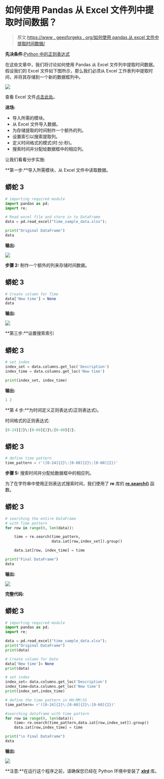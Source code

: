 # 如何使用 Pandas 从 Excel 文件列中提取时间数据？

> 原文:[https://www . geesforgeks . org/如何使用 pandas 从 excel 文件中提取时间数据/](https://www.geeksforgeeks.org/how-to-extract-time-data-from-an-excel-file-column-using-pandas/)

**先决条件:**[Python 中的正则表达式](https://www.geeksforgeeks.org/regular-expression-python-examples-set-1/)

在这些文章中，我们将讨论如何使用 Pandas 从 Excel 文件列中提取时间数据。假设我们的 Excel 文件如下图所示，那么我们必须从 Excel 工作表列中提取时间，并将其存储到一个新的数据框列中。

![](img/13b9f430cfad7b0158b7a4cef41c3558.png)

查看 Excel 文件[点击此处](https://drive.google.com/file/d/1HykZY5LzHhA32oAOc0OaEFq4AGAxpiAe/view?usp=sharing)。

**进场:**

*   导入所需的模块。
*   从 Excel 文件导入数据。
*   为存储提取的时间制作一个额外的列。
*   设置索引以搜索提取列。
*   定义时间格式的模式(时:分:秒)。
*   搜索时间并分配给数据框中的相应列。

让我们看看分步实施:

**第一步:**导入所需模块，从 Excel 文件中读取数据。

## 蟒蛇 3

```py
# importing required module
import pandas as pd;
import re;

# Read excel file and store in to DataFrame
data = pd.read_excel("time_sample_data.xlsx");

print("Original DataFrame")
data
```

**输出:**

![](img/4ffc504d498e38dc850fa8e571a79721.png)

**步骤 2:** 制作一个额外的列来存储时间数据。

## 蟒蛇 3

```py
# Create column for Time
data['New time'] = None
data
```

**输出:**

![](img/d4b391fb83a47ec32d9f54b471b61bb7.png)

**第三步:**设置搜索索引

## 蟒蛇 3

```py
# set index
index_set = data.columns.get_loc('Description')
index_time = data.columns.get_loc('New time')

print(index_set, index_time)
```

**输出:**

```py
1 2

```

**第 4 步:**为时间定义正则表达式(正则表达式)。

时间格式的正则表达式:

```py
[0-24]{2}\:[0-60]{2}\:[0-60]{2}.

```

## 蟒蛇 3

```py
# define time pattern
time_pattern = r'([0-24]{2}\:[0-60]{2}\:[0-60]{2})'
```

**步骤 5:** 搜索时间并分配给数据框中的相应列。

为了在字符串中使用正则表达式搜索时间，我们使用了 **re** 库的 [**re.search()**](https://www.geeksforgeeks.org/regular-expressions-python-set-1-search-match-find/?ref=lbp) 函数。

## 蟒蛇 3

```py
# searching the entire DataFrame
# with Time pattern
for row in range(0, len(data)):

    time = re.search(time_pattern,
                     data.iat[row,index_set]).group()

    data.iat[row, index_time] = time

print("Final DataFrame")    
data
```

**输出:**

![](img/85466479df6bdd241b1bc096d278efe9.png)

**完整代码:**

## 蟒蛇 3

```py
# importing required module
import pandas as pd;
import re;

data = pd.read_excel("time_sample_data.xlsx");
print("Original DataFrame")
print(data)

# Create column for Date
data['New time']= None
print(data)

# set index
index_set= data.columns.get_loc('Description')
index_time=data.columns.get_loc('New time')
print(index_set,index_time)

# define the time pattern in HH:MM:SS
time_pattern= r'([0-24]{2}\:[0-60]{2}\:[0-60]{2})'

#searching dataframe with time pattern
for row in range(0, len(data)):
    time= re.search(time_pattern,data.iat[row,index_set]).group()
    data.iat[row,index_time] = time

print("\n Final DataFrame")    
data
```

**输出:**

![](img/22abd6074bff159d288775aac5b8ccd7.png)

**注意:**在运行这个程序之前，请确保您已经在 Python 环境中安装了 [**xlrd**](https://www.geeksforgeeks.org/reading-excel-file-using-python/) 库。